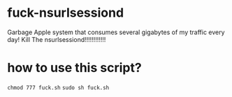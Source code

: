 # fuck-nsurlsessiond
Garbage Apple system that consumes several gigabytes of my traffic every day! Kill The nsurlsessiond!!!!!!!!!!!!
# how to use this script?

`chmod 777 fuck.sh`
`sudo sh fuck.sh`
